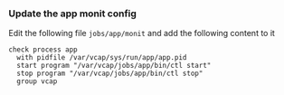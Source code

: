 ### Update the app monit config

Edit the following file `jobs/app/monit` and add the following content to it

```
check process app
  with pidfile /var/vcap/sys/run/app/app.pid
  start program "/var/vcap/jobs/app/bin/ctl start"
  stop program "/var/vcap/jobs/app/bin/ctl stop"
  group vcap
```
